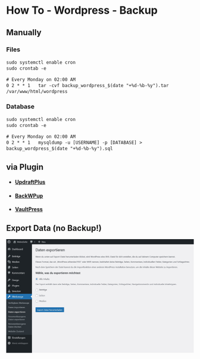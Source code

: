 # How To - Wordpress - Backup

## Manually

### Files

```
sudo systemctl enable cron
sudo crontab -e
```

```
# Every Monday on 02:00 AM
0 2 * * 1   tar -cvf backup_wordpress_$(date "+%d-%b-%y").tar /var/www/html/wordpress
```

### Database

```
sudo systemctl enable cron
sudo crontab -e
```

```
# Every Monday on 02:00 AM
0 2 * * 1   mysqldump -u [USERNAME] -p [DATABASE] > backup_wordpress_$(date "+%d-%b-%y").sql
```

## via Plugin

- #### [UpdraftPlus](https://de.wordpress.org/plugins/updraftplus/)
- #### [BackWPup](https://de.wordpress.org/plugins/backwpup/)
- #### [VaultPress](https://de.wordpress.org/plugins/vaultpress/)

## Export Data (no Backup!)

![Screenshot-1](/files/wordpress_export.jpg)